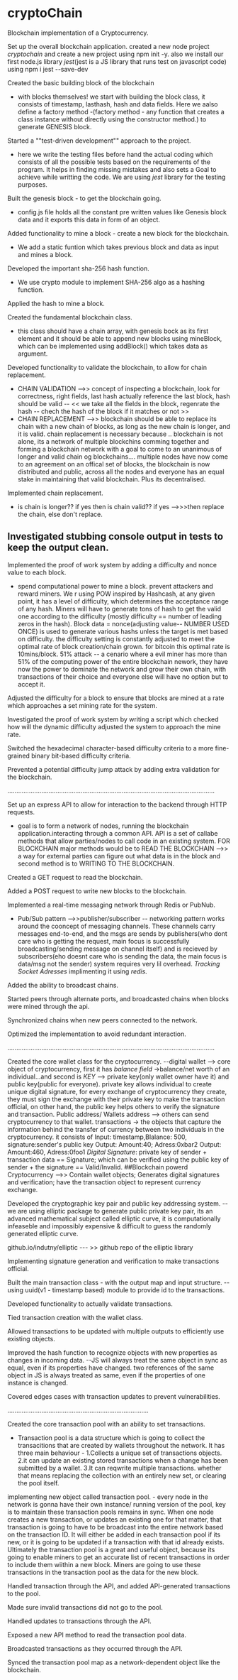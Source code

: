 # cryptoChain

Blockchain implementation of a Cryptocurrency.

Set up the overall blockchain application.
created a new node project _cryptochain_ and create a new project using npm init -y.
also we install our first node.js library _jest_(jest is a JS library that runs test on javascript code) using npm i jest --save-dev

Created the basic building block of the blockchain

- with blocks themselves! we start with building the block class, it consists of timestamp, lasthash, hash and data fields. Here we aalso define a factory method -(factory method - any function that creates a class instance without directly using the constructor method.) to generate GENESIS block.

Started a ""test-driven development"" approach to the project.

- here we write the testing files before hand the actual coding which consists of all the possible tests based on the requirements of the program. It helps in finding missing mistakes and also sets a Goal to achieve while writting the code. We are using _jest_ library for the testing purposes.

Built the genesis block - to get the blockchain going.

- config.js file holds all the constant pre written values like Genesis block data and it exports this data in form of an object.

Added functionality to mine a block - create a new block for the blockchain.

- We add a static funtion which takes previous block and data as input and mines a block.

Developed the important sha-256 hash function.

- We use crypto module to implement SHA-256 algo as a hashing function.

Applied the hash to mine a block.

Created the fundamental blockchain class.

- this class should have a chain array, with genesis bock as its first element and it should be able to append new blocks using mineBlock, which can be implemented using addBlock() which takes data as argument.

Developed functionality to validate the blockchain, to allow for chain replacement.

- CHAIN VALIDATION -->> concept of inspecting a blockchain, look for correctness, right fields, last hash actually reference the last block, hash should be valid -- << we take all the fields in the block, regenrate the hash -- chech the hash of the block if it matches or not >>
- CHAIN REPLACEMENT -->> blockchain should be able to replace its chain with a new chain of blocks, as long as the new chain is longer, and it is valid. chain replacement is necessary because .. blockchain is not alone, its a network of multiple blockchins comming together and forming a blockchain network with a goal to come to an unanimous of longer and valid chain og blockchains.... multiple nodes have now come to an agreement on an offical set of blocks, the blockchain is now distributed and public, across all the nodes and everyone has an equal stake in maintaining that valid blockchain. Plus its decentralised.

Implemented chain replacement.

- is chain is longer?? if yes then is chain valid?? if yes -->>>then replace the chain, else don't replace.

## Investigated stubbing console output in tests to keep the output clean.

Implemented the proof of work system by adding a difficulty and nonce value to each block.

- spend computational power to mine a block. prevent attackers and reward miners. We r using POW inspired by Hashcash, at any given point, it has a level of difficulty, which determines the acceptance range of any hash. Miners will have to generate tons of hash to get the valid one according to the difficulty (mostly difficulty == number of leading zeros in the hash).
  Block data = nonce(adjusting value-- NUMBER USED ONCE) is used to generate various hashs unless the target is met based on difficulty.
  the difficulty setting is constantly adjusted to meet the optimal rate of block creation/chain grown. for bitcoin this optimal rate is 10mins/block.
  51% attack -- a cenario where a evil miner has more than 51% of the computing power of the entire blockchain nework, they have now the power to dominate the network and grow their own chain, with transactions of their choice and everyone else will have no option but to accept it.

Adjusted the difficulty for a block to ensure that blocks are mined at a rate which approaches a set mining rate for the system.

Investigated the proof of work system by writing a script which checked how will the dynamic difficulty adjusted the system to approach the mine rate.

Switched the hexadecimal character-based difficulty criteria to a more fine-grained binary bit-based difficulty criteria.

Prevented a potential difficulty jump attack by adding extra validation for the blockchain.

....................................................................................................................

Set up an express API to allow for interaction to the backend through HTTP requests.

- goal is to form a network of nodes, running the blockchain application.interacting through a common API.
  API is a set of callabe methods that allow parties/nodes to call code in an existing system. FOR BLOCKCHAIN major methods would be to READ THE BLOCKCHAIN -->> a way for external parties can figure out what data is in the block and second method is to WRITING TO THE BLOCKCHAIN.

Created a GET request to read the blockchain.

Added a POST request to write new blocks to the blockchain.

Implemented a real-time messaging network through Redis or PubNub.

- Pub/Sub pattern -->>publisher/subscriber -- networking pattern works around the cooncept of messaging channels. These channels carry messages end-to-end, and the msgs are sends by publishers(who dont care who is getting the request, main focus is successfully broadcasting/sending message on channel itself) and is recieved by subscribers(eho doesnt care who is sending the data, the main focus is data/msg not the sender)
  system requires very lil overhead. _Tracking Socket Adresses_
  implimenting it using _redis_.

Added the ability to broadcast chains.

Started peers through alternate ports, and broadcasted chains when blocks were mined through the api.

Synchronized chains when new peers connected to the network.

Optimized the implementation to avoid redundant interaction.

....................................................................................................................

Created the core wallet class for the cryptocurrency.
--digital wallet -->
core object of cryptocurrency, first it has
_balance field_ ->balance/net worth of an individual...and second is
_KEY_ --> private key(only wallet owner have it) and public key(public for everyone).
private key allows individual to create unique digital signature, for every exchange of cryptocurrency they create, they must sign the exchange with their private key to make the transaction official, on other hand, the public key helps others to verify the signature and transaction.
Public address/ Wallets address --> others can send cryptocurrency to that wallet.
transactions -> the objects that capture the information behind the transfer of currency between two individuals in the cryptocurrency.
it consists of
Input: timestamp,Blalance: 500, signature:sender's public key
Output: Amount:40; Adress:0xbar2
Output: Amount:460, Adress:0foo1
_Digital Signature_: private key of sender + transaction data == Signature; which can be verified using the public key of sender + the signature == Valid/Invalid.
##Blockchain powerd Cryptocurrency -->> Contain wallet objects; Generates digital signatures and verification; have the transaction object to represent currency exchange.

Developed the cryptographic key pair and public key addressing system.
--we are using elliptic package to generate public private key pair, its an advanced mathematical subject called elliptic curve, it is computationally infeaseble and impossibly expensive & difficult to guess the randomly generated elliptic curve.

github.io/indutny/elliptic --- >> github repo of the elliptic library

Implementing signature generation and verification to make transactions official.

Built the main transaction class - with the output map and input structure.
-- using uuid(v1 - timestamp based) module to provide id to the transactions.

Developed functionality to actually validate transactions.

Tied transaction creation with the wallet class.

Allowed transactions to be updated with multiple outputs to efficiently use existing objects.

Improved the hash function to recognize objects with new properties as changes in incoming data.
--JS will always treat the same object in sync as equal, even if its properties have changed. two references of the same object in JS is always treated as same, even if the properties of one instance is changed.

Covered edges cases with transaction updates to prevent vulnerabilities.

...............................................................................

Created the core transaction pool with an ability to set transactions.

- Transaction pool is a data structure which is going to collect the transacitions that are created by wallets throughout the network. It has three main behaviour -
  1.Collects a unique set of transactions objects.
  2.it can update an existing stored transactions when a change has been submitted by a wallet.
  3.It can reqwrite multiple transactions. whether that means replacing the collection with an entirely new set, or clearing the pool itself.

implementing new object called transaction pool. - every node in the network is gonna have their own instance/ running version of the pool, key is to maintain these transaction pools remains in sync. When one node creates a new transaction, or updates an existing one for that matter, that transaction is going to have to be broadcast into the entire network based on the transaction ID. It will either be added in each transaction pool if its new, or it is going to be updated if a transaction with that id already exists. Ultimately the transaction pool is a great and useful object, because its going to enable miners to get an accurate list of recent transactions in order to include them wiithin a new block. Miners are going to use these transactions in the transaction pool as the data for the new block.

Handled transaction through the API, and added API-generated transactions to the pool.

Made sure invalid transactions did not go to the pool.

Handled updates to transactions through the API.

Exposed a new API method to read the transaction pool data.

Broadcasted transactions as they occurred through the API.

Synced the transaction pool map as a network-dependent object like the blockchain.
